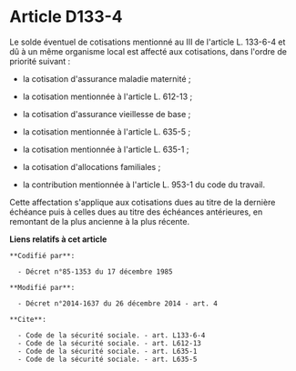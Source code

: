 # Article D133-4

Le solde éventuel de cotisations mentionné au III de l'article L. 133-6-4 et dû à un même organisme local est affecté aux
cotisations, dans l'ordre de priorité suivant :

- la cotisation d'assurance maladie maternité ;

- la cotisation mentionnée à l'article L. 612-13 ;

- la cotisation d'assurance vieillesse de base ;

- la cotisation mentionnée à l'article L. 635-5 ;

- la cotisation mentionnée à l'article L. 635-1 ;

- la cotisation d'allocations familiales ;

- la contribution mentionnée à l'article L. 953-1 du code du travail. 

Cette affectation s'applique aux cotisations dues au titre de la dernière échéance puis à celles dues au titre des échéances
antérieures, en remontant de la plus ancienne à la plus récente.

**Liens relatifs à cet article**

	**Codifié par**:

	  - Décret n°85-1353 du 17 décembre 1985

	**Modifié par**:

	  - Décret n°2014-1637 du 26 décembre 2014 - art. 4

	**Cite**:

	  - Code de la sécurité sociale. - art. L133-6-4
	  - Code de la sécurité sociale. - art. L612-13
	  - Code de la sécurité sociale. - art. L635-1
	  - Code de la sécurité sociale. - art. L635-5
